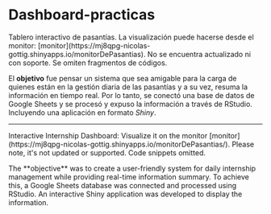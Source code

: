 # Dashboard-practicas  

<p align=” justify”> Tablero interactivo de pasantías. La visualización puede hacerse desde el monitor: [monitor](https://mj8qpg-nicolas-gottig.shinyapps.io/monitorDePasantias). No se encuentra actualizado ni con soporte. Se omiten fragmentos de códigos.

<p> 

<p align=” justify”>
  
El **objetivo** fue pensar un sistema que sea amigable para la carga de quienes están en la gestión diaria de las pasantías y a su vez, resuma la información en tiempo real. Por lo tanto, se conectó una base de datos de Google Sheets y se procesó y expuso la información a través de RStudio. Incluyendo una aplicación en formato *Shiny*.  

</p>

<hr>

<p align=” justify”> Interactive Internship Dashboard: Visualize it on the monitor [monitor](https://mj8qpg-nicolas-gottig.shinyapps.io/monitorDePasantias/). Please note, it's not updated or supported. Code snippets omitted.

<p align=” justify”> The **objective** was to create a user-friendly system for daily internship management while providing real-time information summary. To achieve this, a Google Sheets database was connected and processed using RStudio. An interactive Shiny application was developed to display the information.
